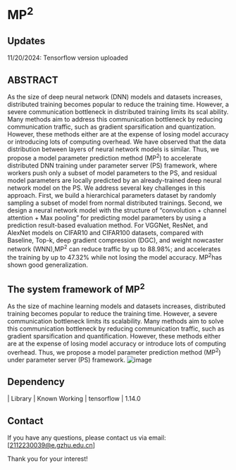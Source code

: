 # MP<sup>2</sup>

## Updates
11/20/2024: Tensorflow version uploaded

## ABSTRACT
As the size of deep neural network (DNN) models and datasets increases, distributed training becomes popular to
 reduce the training time. However, a severe communication bottleneck in distributed training limits its scal
ability. Many methods aim to address this communication bottleneck by reducing communication traffic, such as
 gradient sparsification and quantization. However, these methods either are at the expense of losing model
 accuracy or introducing lots of computing overhead. We have observed that the data distribution between layers
 of neural network models is similar. Thus, we propose a model parameter prediction method (MP<sup>2</sup>) to accelerate
 distributed DNN training under parameter server (PS) framework, where workers push only a subset of model
 parameters to the PS, and residual model parameters are locally predicted by an already-trained deep neural
 network model on the PS. We address several key challenges in this approach. First, we build a hierarchical
 parameters dataset by randomly sampling a subset of model from normal distributed trainings. Second, we
 design a neural network model with the structure of “convolution + channel attention + Max pooling” for
 predicting model parameters by using a prediction result-based evaluation method. For VGGNet, ResNet, and
 AlexNet models on CIFAR10 and CIFAR100 datasets, compared with Baseline, Top-k, deep gradient compression
 (DGC), and weight nowcaster network (WNN),MP<sup>2</sup> can reduce traffic by up to 88.98%; and accelerates the
 training by up to 47.32% while not losing the model accuracy. MP<sup>2</sup>has shown good generalization.

## The system framework of MP<sup>2</sup>
As the size of machine learning models and datasets increases, distributed training becomes popular to reduce the training time. However, a severe communication bottleneck limits its scalability. Many methods aim to solve this communication bottleneck by reducing communication traffic, such as gradient sparsification and quantification. However, these methods either are at the expense of losing model accuracy or introduce lots of computing overhead. Thus, we propose a model parameter prediction method (MP<sup>2</sup>) under parameter server (PS) framework.
![image](https://github.com/user-attachments/assets/2fec5456-cab2-42c8-afc9-cfcc1e3b08a8)

## Dependency
| Library | Known Working
| tensorflow | 1.14.0

## Contact
If you have any questions, please contact us via email: [2112230039@e.gzhu.edu.cn]

Thank you for your interest!
